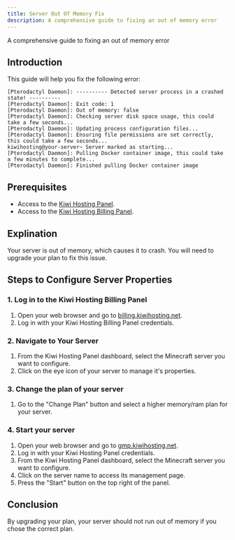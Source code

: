 ```yaml
---
title: Server Out Of Memory Fix
description: A comprehensive guide to fixing an out of memory error
---
```


A comprehensive guide to fixing an out of memory error

## Introduction

This guide will help you fix the following error:
```
[Pterodactyl Daemon]: ---------- Detected server process in a crashed state! ----------
[Pterodactyl Daemon]: Exit code: 1
[Pterodactyl Daemon]: Out of memory: false
[Pterodactyl Daemon]: Checking server disk space usage, this could take a few seconds...
[Pterodactyl Daemon]: Updating process configuration files...
[Pterodactyl Daemon]: Ensuring file permissions are set correctly, this could take a few seconds...
kiwihosting@your-server~ Server marked as starting...
[Pterodactyl Daemon]: Pulling Docker container image, this could take a few minutes to complete...
[Pterodactyl Daemon]: Finished pulling Docker container image
```

## Prerequisites

-   Access to the [Kiwi Hosting Panel](https://gmp.kiwihosting.net).
-   Access to the [Kiwi Hosting Billing Panel](https://billing.kiwihosting.net).

## Explination

Your server is out of memory, which causes it to crash. You will need to upgrade your plan to fix this issue.

## Steps to Configure Server Properties

### 1. Log in to the Kiwi Hosting Billing Panel

1. Open your web browser and go to [billing.kiwihosting.net](https://gmp.kiwihosting.net).
2. Log in with your Kiwi Hosting Billing Panel credentials.

### 2. Navigate to Your Server

1. From the Kiwi Hosting Panel dashboard, select the Minecraft server you want to configure.
2. Click on the eye icon of your server to manage it's properties.

### 3. Change the plan of your server

1. Go to the "Change Plan" button and select a higher memory/ram plan for your server.

### 4. Start your server

1. Open your web browser and go to [gmp.kiwihosting.net](https://gmp.kiwihosting.net).
2. Log in with your Kiwi Hosting Panel credentials.
3. From the Kiwi Hosting Panel dashboard, select the Minecraft server you want to configure.
4. Click on the server name to access its management page.
5. Press the "Start" button on the top right of the panel.

## Conclusion

By upgrading your plan, your server should not run out of memory if you chose the correct plan.